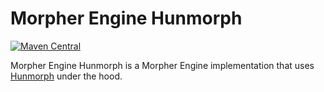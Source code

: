 # Morpher Engine Hunmorph

[![Maven Central](https://img.shields.io/maven-central/v/com.github.szgabsz91/morpher-engine-hunmorph)](https://central.sonatype.com/artifact/com.github.szgabsz91/morpher-engine-hunmorph)

Morpher Engine Hunmorph is a Morpher Engine implementation that uses
[Hunmorph](http://mokk.bme.hu/en/resources/hunmorph) under the hood.
